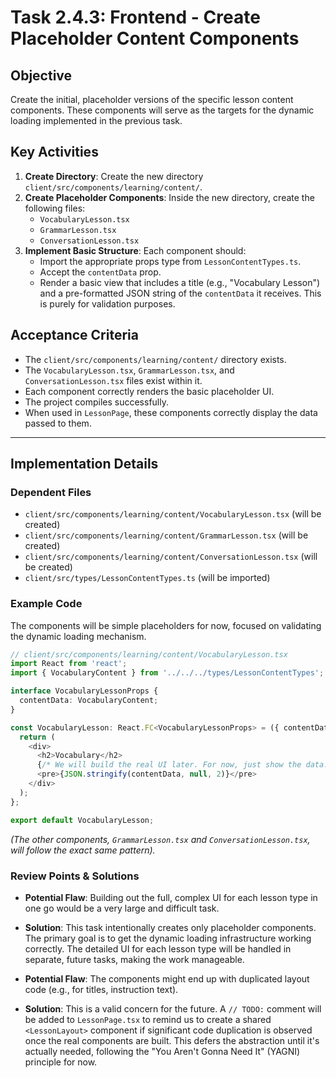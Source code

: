 # Task 2.4.3: Frontend - Create Placeholder Content Components

## Objective
Create the initial, placeholder versions of the specific lesson content components. These components will serve as the targets for the dynamic loading implemented in the previous task.

## Key Activities
1.  **Create Directory**: Create the new directory `client/src/components/learning/content/`.
2.  **Create Placeholder Components**: Inside the new directory, create the following files:
    -   `VocabularyLesson.tsx`
    -   `GrammarLesson.tsx`
    -   `ConversationLesson.tsx`
3.  **Implement Basic Structure**: Each component should:
    -   Import the appropriate props type from `LessonContentTypes.ts`.
    -   Accept the `contentData` prop.
    -   Render a basic view that includes a title (e.g., "Vocabulary Lesson") and a pre-formatted JSON string of the `contentData` it receives. This is purely for validation purposes.

## Acceptance Criteria
- The `client/src/components/learning/content/` directory exists.
- The `VocabularyLesson.tsx`, `GrammarLesson.tsx`, and `ConversationLesson.tsx` files exist within it.
- Each component correctly renders the basic placeholder UI.
- The project compiles successfully.
- When used in `LessonPage`, these components correctly display the data passed to them.

---

## Implementation Details

### Dependent Files
- `client/src/components/learning/content/VocabularyLesson.tsx` (will be created)
- `client/src/components/learning/content/GrammarLesson.tsx` (will be created)
- `client/src/components/learning/content/ConversationLesson.tsx` (will be created)
- `client/src/types/LessonContentTypes.ts` (will be imported)

### Example Code
The components will be simple placeholders for now, focused on validating the dynamic loading mechanism.

```typescript
// client/src/components/learning/content/VocabularyLesson.tsx
import React from 'react';
import { VocabularyContent } from '../../../types/LessonContentTypes';

interface VocabularyLessonProps {
  contentData: VocabularyContent;
}

const VocabularyLesson: React.FC<VocabularyLessonProps> = ({ contentData }) => {
  return (
    <div>
      <h2>Vocabulary</h2>
      {/* We will build the real UI later. For now, just show the data. */}
      <pre>{JSON.stringify(contentData, null, 2)}</pre>
    </div>
  );
};

export default VocabularyLesson;
```
*(The other components, `GrammarLesson.tsx` and `ConversationLesson.tsx`, will follow the exact same pattern).*

### Review Points & Solutions
- **Potential Flaw**: Building out the full, complex UI for each lesson type in one go would be a very large and difficult task.
- **Solution**: This task intentionally creates only placeholder components. The primary goal is to get the dynamic loading infrastructure working correctly. The detailed UI for each lesson type will be handled in separate, future tasks, making the work manageable.

- **Potential Flaw**: The components might end up with duplicated layout code (e.g., for titles, instruction text).
- **Solution**: This is a valid concern for the future. A `// TODO:` comment will be added to `LessonPage.tsx` to remind us to create a shared `<LessonLayout>` component if significant code duplication is observed once the real components are built. This defers the abstraction until it's actually needed, following the "You Aren't Gonna Need It" (YAGNI) principle for now.
